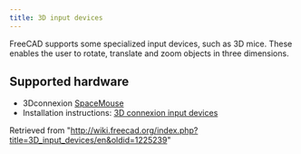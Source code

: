 ```yaml
---
title: 3D input devices
---
```

FreeCAD supports some specialized input devices, such as 3D mice. These enables the user to rotate, translate and zoom objects in three dimensions.

## Supported hardware

* 3Dconnexion [SpaceMouse](https://3dconnexion.com/spacemouse/)
* Installation instructions: [3D connexion input devices](/3Dconnexion_input_devices "3Dconnexion input devices")

Retrieved from "<http://wiki.freecad.org/index.php?title=3D_input_devices/en&oldid=1225239>"
